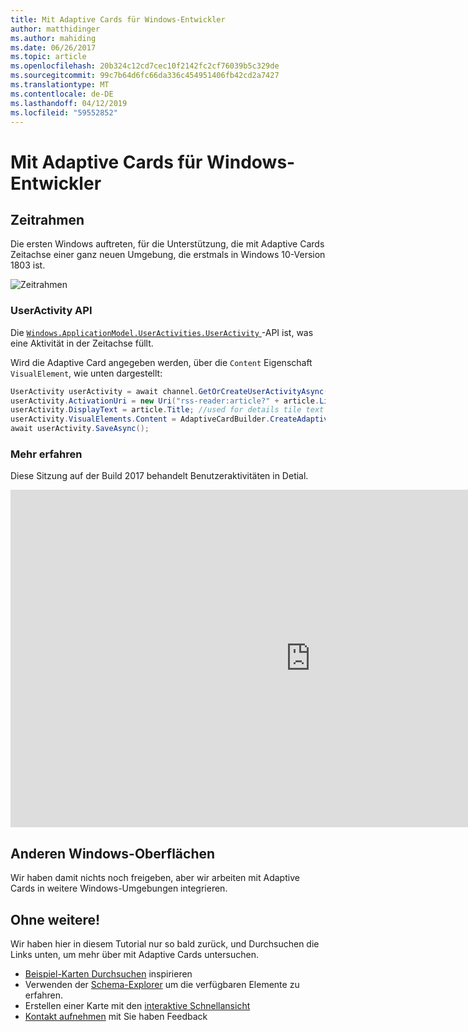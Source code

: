 ```yaml
---
title: Mit Adaptive Cards für Windows-Entwickler
author: matthidinger
ms.author: mahiding
ms.date: 06/26/2017
ms.topic: article
ms.openlocfilehash: 20b324c12cd7cec10f2142fc2cf76039b5c329de
ms.sourcegitcommit: 99c7b64d6fc66da336c454951406fb42cd2a7427
ms.translationtype: MT
ms.contentlocale: de-DE
ms.lasthandoff: 04/12/2019
ms.locfileid: "59552852"
---
```

# <a name="adaptive-cards-for-windows-developers"></a>Mit Adaptive Cards für Windows-Entwickler



## <a name="timeline"></a>Zeitrahmen

Die ersten Windows auftreten, für die Unterstützung, die mit Adaptive Cards Zeitachse einer ganz neuen Umgebung, die erstmals in Windows 10-Version 1803 ist. 

![Zeitrahmen](media/windows/timeline.png)

### <a name="useractivity-api"></a>UserActivity API

Die [ `Windows.ApplicationModel.UserActivities.UserActivity` ](https://docs.microsoft.com/en-us/uwp/api/windows.applicationmodel.useractivities.useractivity) -API ist, was eine Aktivität in der Zeitachse füllt.

Wird die Adaptive Card angegeben werden, über die `Content` Eigenschaft `VisualElement`, wie unten dargestellt:

```csharp
UserActivity userActivity = await channel.GetOrCreateUserActivityAsync(activityId, new HostName("contoso.com"));
userActivity.ActivationUri = new Uri("rss-reader:article?" + article.Link);
userActivity.DisplayText = article.Title; //used for details tile text
userActivity.VisualElements.Content = AdaptiveCardBuilder.CreateAdaptiveCardFromJson(jsonString);
await userActivity.SaveAsync();
```

### <a name="learn-more"></a>Mehr erfahren

Diese Sitzung auf der Build 2017 behandelt Benutzeraktivitäten in Detial.

<iframe src="https://channel9.msdn.com/Events/Build/2017/B8108/player" width="960" height="540" allowFullScreen frameBorder="0"></iframe>

## <a name="other-windows-surfaces"></a>Anderen Windows-Oberflächen
Wir haben damit nichts noch freigeben, aber wir arbeiten mit Adaptive Cards in weitere Windows-Umgebungen integrieren.

## <a name="dive-in"></a>Ohne weitere!

Wir haben hier in diesem Tutorial nur so bald zurück, und Durchsuchen die Links unten, um mehr über mit Adaptive Cards untersuchen.

* [Beispiel-Karten Durchsuchen](http://adaptivecards.io/samples/) inspirieren
* Verwenden der [Schema-Explorer](http://adaptivecards.io/explorer) um die verfügbaren Elemente zu erfahren.
* Erstellen einer Karte mit den [interaktive Schnellansicht](http://adaptivecards.io/visualizer/index.html?hostApp=Skype)
* [Kontakt aufnehmen](http://adaptivecards.io/connect) mit Sie haben Feedback
